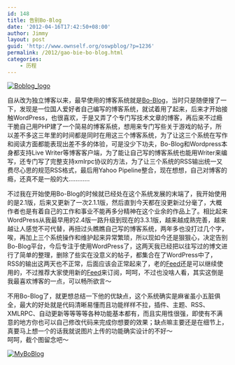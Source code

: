 ```yaml
---
id: 148
title: 告别Bo-Blog
date: '2012-04-16T17:42:50+08:00'
author: Jimmy
layout: post
guid: 'http://www.ownself.org/oswpblog/?p=1236'
permalink: /2012/gao-bie-bo-blog.html
categories:
    - 历程
---
```


[![Boblog_logo](/wp-content/uploads/2012/04/Boblog_logo_thumb.png "Boblog_logo")](/wp-content/uploads/2012/04/Boblog_logo.png)

自从改为独立博客以来，最早使用的博客系统就是[Bo-Blog](http://www.bo-blog.com/)，当时只是随便搜了一下，发现是一位国人爱好者自己编写的博客系统，就试着用了起来，后来才开始接触WordPress，也很喜欢，于是又弄了个专门写技术文章的博客，再后来不过瘾干脆自己用PHP建了一个简易的博客系统，想用来专门写些关于游戏的帖子，所以差不多这三年里的时间都是同时在用这三个博客系统，为了让这三个系统在写作和阅读方面都能表现出差不多的体验，可是没少下功夫，Bo-Blog和Wordpress本身都支持Live Writer等博客客户端，为了能让自己写的博客系统也能用Writer来编写，还专门写了完整支持xmlrpc协议的方法，为了让三个系统的RSS输出统一又费尽心思的规范RSS格式，最后用Yahoo Pipeline整合，现在想想，自己对博客的瘾，还真不是一般的大…………

不过我在开始使用Bo-Blog的时候就已经处在这个系统发展的末端了，我开始使用的是2.1版，后来又更新了一次2.1.1版，然后直到今天都在没更新过分毫了，大概作者也是有着自己的工作和事业不能再多分精神在这个业余的作品上了。相比起来WordPress从我最早用的2.4版一路升级到现在的3.3.1版，越来越成熟完善，越来越让人感觉不可代替，再扭过头瞧瞧自己写的博客系统，两年多也没打过几个字，唉，再加上三个系统操作和维护起来异常繁琐，所以现如今还是狠狠心，决定告别Bo-Blog平台，今后专注于使用WordPress了，这两天我已经把以往写过的博文进行了简单的整理，删除了些实在没意义的帖子，都集合在了WordPress中了，RSS的输出这两天也不正常，后面应该会正常起来了，老的[Feed](http://pipes.yahoo.com/pipes/pipe.run?_id=PpLfPp3f3RG40IwD1pzWFw&_render=rss)还是可以继续使用的，不过推荐大家使用新的[Feed](https://www.ownself.org/feed.xml)来订阅，呵呵，不过也没啥人看，其实这倒是我最喜欢博客的一点，可以畅所欲言～

不用Bo-Blog了，就更想总结一下他的优缺点，这个系统确实是麻雀虽小五脏俱全，最大的好处就是代码清晰易懂而且功能样样不拉，插件、主题、RSS、XMLRPC、自动更新等等等等各种功能基本都有，而且实用性很强，即使有不满意的地方你也可以自己修改代码来完成你想要的效果；缺点嘛主要还是在细节上，真要马上想一个的话我就说图片上传的功能确实设计的不好～   
呵呵，截个图留念吧～

[![MyBoBlog](/wp-content/uploads/2012/04/MyBoBlog_thumb.jpg "MyBoBlog")](/wp-content/uploads/2012/04/MyBoBlog.jpg)